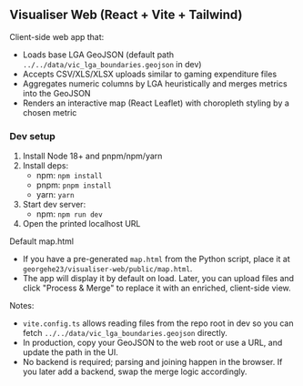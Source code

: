 ## Visualiser Web (React + Vite + Tailwind)

Client-side web app that:
- Loads base LGA GeoJSON (default path `../../data/vic_lga_boundaries.geojson` in dev)
- Accepts CSV/XLS/XLSX uploads similar to gaming expenditure files
- Aggregates numeric columns by LGA heuristically and merges metrics into the GeoJSON
- Renders an interactive map (React Leaflet) with choropleth styling by a chosen metric

### Dev setup

1) Install Node 18+ and pnpm/npm/yarn
2) Install deps:
   - npm: `npm install`
   - pnpm: `pnpm install`
   - yarn: `yarn`
3) Start dev server:
   - npm: `npm run dev`
4) Open the printed localhost URL

Default map.html
- If you have a pre-generated `map.html` from the Python script, place it at `georgehe23/visualiser-web/public/map.html`.
- The app will display it by default on load. Later, you can upload files and click "Process & Merge" to replace it with an enriched, client-side view.

Notes:
- `vite.config.ts` allows reading files from the repo root in dev so you can fetch `../../data/vic_lga_boundaries.geojson` directly.
- In production, copy your GeoJSON to the web root or use a URL, and update the path in the UI.
- No backend is required; parsing and joining happen in the browser. If you later add a backend, swap the merge logic accordingly.
